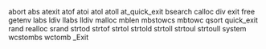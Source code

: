 abort
abs
atexit
atof
atoi
atol
atoll
at_quick_exit
bsearch
calloc
div
exit
free
getenv
labs
ldiv
llabs
lldiv
malloc
mblen
mbstowcs
mbtowc
qsort
quick_exit
rand
realloc
srand
strtod
strtof
strtol
strtold
strtoll
strtoul
strtoull
system
wcstombs
wctomb
_Exit